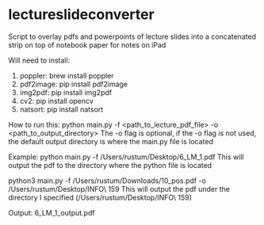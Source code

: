 # lectureslideconverter
Script to overlay pdfs and powerpoints of lecture slides into a concatenated strip on top of notebook paper for notes on iPad

Will need to install:
1. poppler: brew install poppler
2. pdf2image: pip install pdf2image
3. img2pdf: pip install img2pdf
4. cv2: pip install opencv
5. natsort: pip install natsort

How to run this:
python main.py -f <path_to_lecture_pdf_file> -o <path_to_output_directory>
The -o flag is optional, if the -o flag is not used, the default output directory is where the main.py file is located

Example:
python main.py -f /Users/rustum/Desktop/6_LM_1.pdf
This will output the pdf to the directory where the python file is located

python3 main.py -f /Users/rustum/Downloads/10_pos.pdf -o /Users/rustum/Desktop/INFO\ 159
This will output the pdf under the directory I specified (/Users/rustum/Desktop/INFO\ 159)

Output:
6_LM_1_output.pdf
